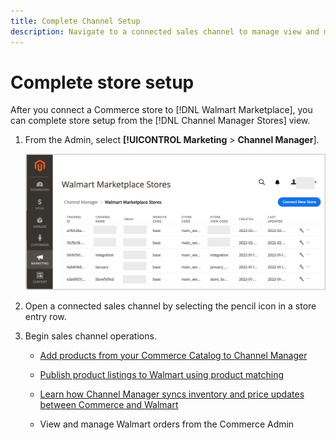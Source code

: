 ```yaml
---
title: Complete Channel Setup
description: Navigate to a connected sales channel to manage view and manage product listings, inventory and price updates, and track orders
---
```


# Complete store setup

After you connect a Commerce store to [!DNL Walmart Marketplace], you can complete store setup from the [!DNL Channel Manager Stores] view. 

1. From the Admin, select **[!UICONTROL Marketing** > **Channel Manager**].

   ![[!DNL Walmart Marketplace API key] configuration page](assets/connect-commerce-store-config.png)

1. Open a connected sales channel by selecting the pencil icon in a store entry row.

1. Begin sales channel operations.

   - [Add products from your Commerce Catalog to Channel Manager](add-products-to-connected-channel.md)

   - [Publish product listings to Walmart using product matching](publish-listings-to-marketplace.md)

   - [Learn how Channel Manager syncs inventory and price updates between Commerce and Walmart](inventory-and-price-updates.md)

   - View and manage Walmart orders from the Commerce Admin
   
